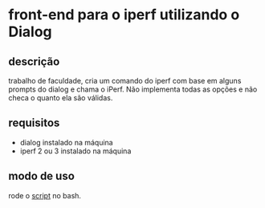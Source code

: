 # front-end para o iperf utilizando o Dialog

## descrição

trabalho de faculdade, cria um comando do iperf com base em alguns prompts do dialog e chama o iPerf. Não implementa todas as opções e não checa o quanto ela são válidas.

## requisitos

- dialog instalado na máquina
- iperf 2 ou 3 instalado na máquina

## modo de uso 

rode o [script](/iperf_dialog.sh) no bash.
